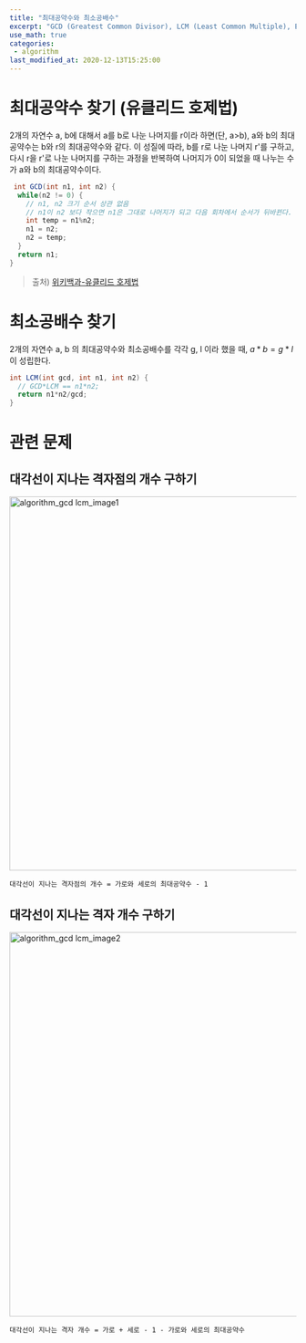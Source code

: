 ```yaml
---
title: "최대공약수와 최소공배수"
excerpt: "GCD (Greatest Common Divisor), LCM (Least Common Multiple), Euclidean Algorithm"
use_math: true
categories:
 - algorithm
last_modified_at: 2020-12-13T15:25:00
---
```


# 최대공약수 찾기 (유클리드 호제법)

2개의 자연수 a, b에 대해서 a를 b로 나눈 나머지를 r이라 하면(단, a>b), a와 b의 최대공약수는 b와 r의 최대공약수와 같다. 이 성질에 따라, b를 r로 나눈 나머지 r'를 구하고, 다시 r을 r'로 나눈 나머지를 구하는 과정을 반복하여 나머지가 0이 되었을 때 나누는 수가 a와 b의 최대공약수이다.

```java
 int GCD(int n1, int n2) {
  while(n2 != 0) {
    // n1, n2 크기 순서 상관 없음
    // n1이 n2 보다 작으면 n1은 그대로 나머지가 되고 다음 회차에서 순서가 뒤바뀐다.
    int temp = n1%n2;
    n1 = n2;
    n2 = temp;
  }
  return n1;
}
```

> 출처) [위키백과-유클리드 호제법](https://ko.wikipedia.org/wiki/%EC%9C%A0%ED%81%B4%EB%A6%AC%EB%93%9C_%ED%98%B8%EC%A0%9C%EB%B2%95)



# 최소공배수 찾기

2개의 자연수 a, b 의 최대공약수와 최소공배수를 각각 g, l 이라 했을 때, $a * b = g * l$ 이 성립한다.

```java
int LCM(int gcd, int n1, int n2) {
  // GCD*LCM == n1*n2;
  return n1*n2/gcd;
}
```



# 관련 문제

## 대각선이 지나는 격자점의 개수 구하기

<img width="656" alt="algorithm_gcd   lcm_image1" src="https://user-images.githubusercontent.com/19742979/104930631-c0641000-59e8-11eb-85d2-f795e79bd697.png">

`대각선이 지나는 격자점의 개수 = 가로와 세로의 최대공약수 - 1`



## 대각선이 지나는 격자 개수 구하기

<img width="674" alt="algorithm_gcd   lcm_image2" src="https://user-images.githubusercontent.com/19742979/104930867-04efab80-59e9-11eb-9585-fa4fe5091b04.png">

`대각선이 지나는 격자 개수 = 가로 + 세로 - 1 - 가로와 세로의 최대공약수`

